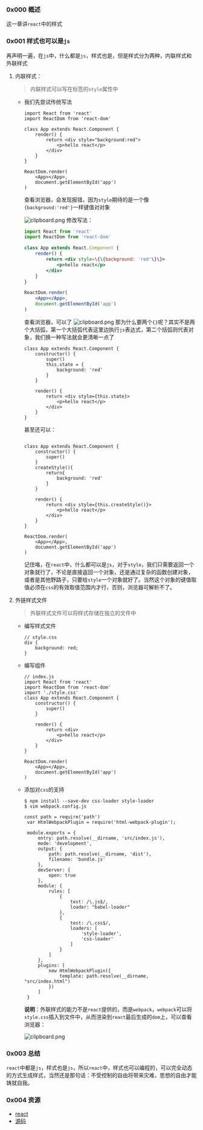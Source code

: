 ### 0x000 概述
这一章讲`react`中的样式
### 0x001 样式也可以是`js`
再声明一遍，在`js`中，什么都是`js`，样式也是，但是样式分为两种，内联样式和外联样式
1. 内联样式：
    > 内联样式可以写在标签的`style`属性中
    
    - 我们先尝试传统写法
    
        ```
        import React from 'react'
        import ReactDom from 'react-dom'
        
        class App extends React.Component {
            render() {
                return <div style="background:red">
                    <p>hello react</p>
                </div>
            }
        }
        
        ReactDom.render(
            <App></App>,
            document.getElementById('app')
        )
    
        ```
        
        查看浏览器，会发现报错，因为`style`期待的是一个像`{background:'red'}`一样键值对对象

        ![clipboard.png](/img/bVbgcIh)
        修改写法：
        ```jsx harmony
        import React from 'react'
        import ReactDom from 'react-dom'
        
        class App extends React.Component {
            render() {
                return <div style=\{\{background: 'red'\}\}>
                    <p>hello react</p>
                </div>
            }
        }
        
        ReactDom.render(
            <App></App>,
            document.getElementById('app')
        )

        ```
        查看浏览器，可以了
        ![clipboard.png](/img/bVbgcIJ)
        那为什么要两个`{}`呢？其实不是两个大括弧，第一个大括弧代表这里边执行`js`表达式，第二个括弧则代表对象，我们换一种写法就会更清晰一点了
        ```
        class App extends React.Component {
            constructor() {
                super()
                this.state = {
                    background: 'red'
                }
            }
        
            render() {
                return <div style={this.state}>
                    <p>hello react</p>
                </div>
            }
        }
        ```
        甚至还可以：
        ```
        
        class App extends React.Component {
            constructor() {
                super()
            }
            createStyle(){
                return{
                    background: 'red'
                }
            }
        
            render() {
                return <div style={this.createStyle()}>
                    <p>hello react</p>
                </div>
            }
        }
        
        ReactDom.render(
            <App></App>,
            document.getElementById('app')
        )
        
        ```
        记住咯，在`react`中，什么都可以是`js`，对于`style`，我们只需要返回一个对象就行了，不论是直接返回一个对象，还是通过复杂的函数创建对象，或者是其他野路子，只要给`style`一个对象就好了。当然这个对象的键值取值必须在`css`的有效取值范围内才行，否则，浏览器可解析不了。
2. 外链样式文件
    > 外联样式文件可以将样式存储在独立的文件中
    - 编写样式文件
        ```
        // style.css
        div {
            background: red;
        }
        ```
    - 编写组件
        ```
        // index.js
        import React from 'react'
        import ReactDom from 'react-dom'
        import './style.css'
        class App extends React.Component {
            constructor() {
                super()
            }
        
            render() {
                return <div>
                    <p>hello react</p>
                </div>
            }
        }
        
        ReactDom.render(
            <App></App>,
            document.getElementById('app')
        )
        ```
     - 添加对`css`的支持
       ```
       $ npm install --save-dev css-loader style-loader
       $ vim webpack.config.js
       
       const path = require('path')
        var HtmlWebpackPlugin = require('html-webpack-plugin');
        
        module.exports = {
            entry: path.resolve(__dirname, 'src/index.js'),
            mode: 'development',
            output: {
                path: path.resolve(__dirname, 'dist'),
                filename: 'bundle.js'
            },
            devServer: {
                open: true
            },
            module: {
                rules: [
                    {
                        test: /\.js$/,
                        loader: "babel-loader"
                    },
                    {
                        test: /\.css$/,
                        loaders: [
                            'style-loader',
                            'css-loader'
                        ]
                    }
                ]
            },
            plugins: [
                new HtmlWebpackPlugin({
                    template: path.resolve(__dirname, "src/index.html")
                })
            ]
        }
       ```
        **说明**：外联样式的能力不是`react`提供的，而是`webpack`，`webpack`可以将`style.css`插入到文件中，从而渲染到`react`最后生成的`dom`上，可以查看浏览器：
        
        
        ![clipboard.png](/img/bVbgcKj)

### 0x003 总结
`react`中都是`js`，样式也是`js`，所以`react`中，样式也可以编程的，可以完全动态的方式生成样式，当然还是那句话：不受控制的自由将带来灾难，思想的自由才能铸就自我。

### 0x004 资源

- [react](https://reactjs.org/)
- [源码](https://github.com/followWinter/react-study)
        
